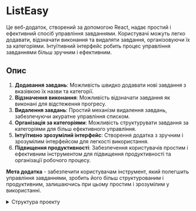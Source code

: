 # ListEasy
Це веб-додаток, створений за допомогою React, надає простий і ефективний спосіб управління завданнями. Користувачі можуть легко додавати, відзначати виконання та видаляти завдання, організовуючи їх за категоріями. Інтуїтивний інтерфейс робить процес управління завданнями більш зручним і ефективним.

## Опис
1. **Додавання завдань**: Можливість швидко додавати нові завдання з вказівкою їх назви та категорії.
2. **Відзначення виконання**: Можливість відзначати завдання як виконані для відстеження прогресу.
3. **Видалення завдань**: Простий механізм видалення завдань, забезпечуючи акуратне управління списком.
4. **Організація за категоріями**: Можливість структурувати завдання за категоріями для більш ефективного управління.
5. **Інтуїтивно зрозумілий інтерфейс**: Створення додатка з зручним і зрозумілим інтерфейсом для легкості використання.
6. **Підвищення продуктивності**: Забезпечення користувачів простим і ефективним інструментом для підвищення продуктивності та організації робочого процесу.
   
**Мета додатка** - забезпечити користувачам інструмент, який полегшить управління завданнями, зробить його більш структурованим і продуктивним, залишаючись при цьому простим і зрозумілим у використанні.

<details>
  <summary>Структура проекту</summary>

  ```plaintext
  - public/
    - index.html      # Основний HTML-файл додатка
  - src/
    - components/
      - AddTask.js    # Компонент для додавання завдань
      - Category.js   # Компонент категорії
      - CategoryList.js  # Компонент списку категорій
      - Home.js       # Головний компонент домашньої сторінки
      - Task.js       # Компонент завдання
      - TaskList.js   # Компонент списку завдань
    - main.css        # Файл стилів
    - App.js          # Основний компонент додатка
    - index.js        # Точка входу в додаток
  - .gitignore        # Файл для вказівки ігнорованих файлів та папок Git
  - package.json      # Файл залежностей та налаштувань проекту
  - README.md         # Опис проекту

